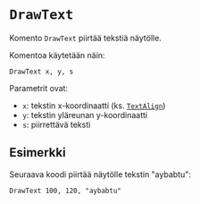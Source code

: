 `DrawText`
==========

Komento `DrawText` piirtää tekstiä näytölle.

Komentoa käytetään näin:

    DrawText x, y, s
    
Parametrit ovat:

* `x`: tekstin x-koordinaatti (ks. [`TextAlign`](manual:textalign))
* `y`: tekstin yläreunan y-koordinaatti
* `s`: piirrettävä teksti

Esimerkki
----------

Seuraava koodi piirtää näytölle tekstin "aybabtu":

    DrawText 100, 120, "aybabtu"